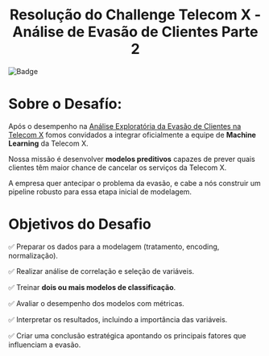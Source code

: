 <h1 align="center"> 
 Resolução do Challenge Telecom X - Análise de Evasão de Clientes
 Parte 2
</h1>

![Badge](http://img.shields.io/static/v1?label=STATUS&message=FINALIZADO&color=GREEN&style=for-the-badge)

# Sobre o Desafío:
Após o desempenho na [Análise Exploratória da Evasão de Clientes na Telecom X](https://github.com/Angel-Arroyo-H/alura-data-science-challenge-2/tree/main) fomos convidados a integrar oficialmente a equipe de **Machine Learning** da Telecom X.

Nossa missão é desenvolver **modelos preditivos** capazes de prever quais clientes têm maior chance de cancelar os serviços da Telecom X.

A empresa quer antecipar o problema da evasão, e cabe a nós construir um pipeline robusto para essa etapa inicial de modelagem.

# Objetivos do Desafio
✅ Preparar os dados para a modelagem (tratamento, encoding, normalização).

✅ Realizar análise de correlação e seleção de variáveis.
 
✅ Treinar **dois ou mais modelos de classificação**.

✅ Avaliar o desempenho dos modelos com métricas.

✅ Interpretar os resultados, incluindo a importância das variáveis.

✅ Criar uma conclusão estratégica apontando os principais fatores que influenciam a evasão.



